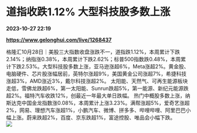 # 道指收跌1.12% 大型科技股多数上涨

**2023-10-27 22:19**

**https://www.gelonghui.com/live/1268437**

格隆汇10月28日｜美股三大指数收盘涨跌不一，道指跌1.12%，本周累计下跌2.14%；纳指涨0.38%，本周累计下跌2.62%；标普500指数跌0.48%，本周累计下跌2.53%。大型科技股多数上涨，亚马逊涨超6%，Meta涨超2%。黄金股、电脑硬件、芯片股涨幅居前，英特尔涨超9%，美国黄金公司涨超7%，希捷科技涨超3%，AMD涨近3%，戴尔科技涨超2%。 太阳能、天然气、可再生能源板块走低，雪佛龙跌超6%，第一太阳能、Sunrun跌超5%，第一能源、新纪元能源跌超2%。福特汽车收跌12%，创最近一年最大单日跌幅。 热门中概股多数上涨，纳斯达克中国金龙指数涨0.08%，本周累计上涨3.23%。满帮涨超5%，爱奇艺涨超2%，网易、理想汽车涨超1%，小鹏汽车、微博、拼多多、哔哩哔哩、阿里巴巴小幅上涨。蔚来跌超2%，百度、京东跌超1%，富途控股、唯品会小幅下跌。  
![](https://img5.gelonghui.com/live/b12b1-7d432ded-adf9-45c9-a3f0-912ab7193948.jpg)